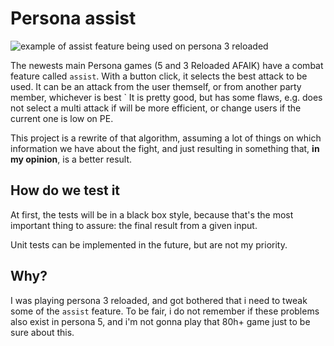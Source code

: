 # Persona assist

![example of assist feature being used on persona 3 reloaded](./persona-assist.gif)

The newests main Persona games (5 and 3 Reloaded AFAIK) have a combat feature called `assist`. With a button click, it selects the best attack to be used. It can be an attack from the user themself, or from another party member, whichever is best
`
It is pretty good, but has some flaws, e.g. does not select a multi attack if will be more efficient, or change users if the current one is low on PE.

This project is a rewrite of that algorithm, assuming a lot of things on which information we have about the fight, and just resulting in something that, **in my opinion**, is a better result.


## How do we test it

At first, the tests will be in a black box style, because that's the most important thing to assure: the final result from a given input.

Unit tests can be implemented in the future, but are not my priority.

## Why?

I was playing persona 3 reloaded, and got bothered that i need to tweak some of the `assist` feature. To be fair, i do not remember if these problems also exist in persona 5, and i'm not gonna play that 80h+ game just to be sure about this.
